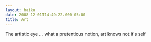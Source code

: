 ```yaml
---
layout: haiku
date: 2008-12-01T14:49:22.000-05:00
title: Art
---
```


The artistic eye ...
what a pretentious notion,
art knows not it's self
